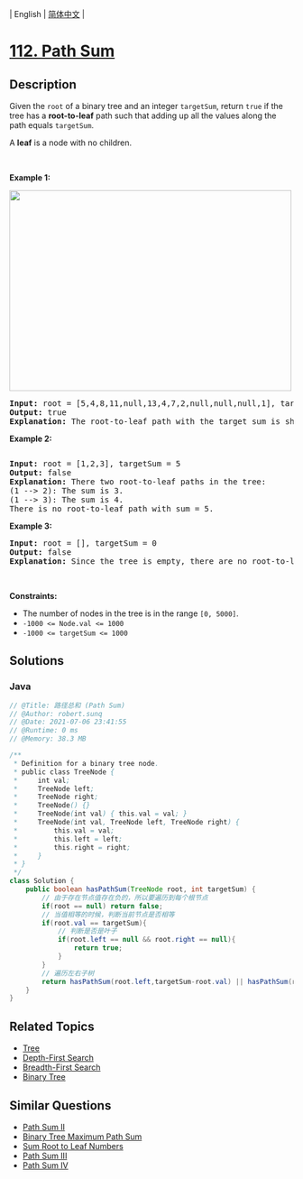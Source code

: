 
| English | [简体中文](README.md) |

# [112. Path Sum](https://leetcode.cn//problems/path-sum/)

## Description

<p>Given the <code>root</code> of a binary tree and an integer <code>targetSum</code>, return <code>true</code> if the tree has a <strong>root-to-leaf</strong> path such that adding up all the values along the path equals <code>targetSum</code>.</p>

<p>A <strong>leaf</strong> is a node with no children.</p>

<p>&nbsp;</p>
<p><strong class="example">Example 1:</strong></p>
<img alt="" src="https://assets.leetcode.com/uploads/2021/01/18/pathsum1.jpg" style="width: 500px; height: 356px;" />
<pre>
<strong>Input:</strong> root = [5,4,8,11,null,13,4,7,2,null,null,null,1], targetSum = 22
<strong>Output:</strong> true
<strong>Explanation:</strong> The root-to-leaf path with the target sum is shown.
</pre>

<p><strong class="example">Example 2:</strong></p>
<img alt="" src="https://assets.leetcode.com/uploads/2021/01/18/pathsum2.jpg" />
<pre>
<strong>Input:</strong> root = [1,2,3], targetSum = 5
<strong>Output:</strong> false
<strong>Explanation:</strong> There two root-to-leaf paths in the tree:
(1 --&gt; 2): The sum is 3.
(1 --&gt; 3): The sum is 4.
There is no root-to-leaf path with sum = 5.
</pre>

<p><strong class="example">Example 3:</strong></p>

<pre>
<strong>Input:</strong> root = [], targetSum = 0
<strong>Output:</strong> false
<strong>Explanation:</strong> Since the tree is empty, there are no root-to-leaf paths.
</pre>

<p>&nbsp;</p>
<p><strong>Constraints:</strong></p>

<ul>
	<li>The number of nodes in the tree is in the range <code>[0, 5000]</code>.</li>
	<li><code>-1000 &lt;= Node.val &lt;= 1000</code></li>
	<li><code>-1000 &lt;= targetSum &lt;= 1000</code></li>
</ul>


## Solutions


### Java

```Java
// @Title: 路径总和 (Path Sum)
// @Author: robert.sunq
// @Date: 2021-07-06 23:41:55
// @Runtime: 0 ms
// @Memory: 38.3 MB

/**
 * Definition for a binary tree node.
 * public class TreeNode {
 *     int val;
 *     TreeNode left;
 *     TreeNode right;
 *     TreeNode() {}
 *     TreeNode(int val) { this.val = val; }
 *     TreeNode(int val, TreeNode left, TreeNode right) {
 *         this.val = val;
 *         this.left = left;
 *         this.right = right;
 *     }
 * }
 */
class Solution {
    public boolean hasPathSum(TreeNode root, int targetSum) {
        // 由于存在节点值存在负的，所以要遍历到每个根节点
        if(root == null) return false;
        // 当值相等的时候，判断当前节点是否相等
        if(root.val == targetSum){
            // 判断是否是叶子
            if(root.left == null && root.right == null){
                return true;
            }
        }
        // 遍历左右子树
        return hasPathSum(root.left,targetSum-root.val) || hasPathSum(root.right,targetSum-root.val);
    }
}
```



## Related Topics

- [Tree](https://leetcode.cn//tag/tree)
- [Depth-First Search](https://leetcode.cn//tag/depth-first-search)
- [Breadth-First Search](https://leetcode.cn//tag/breadth-first-search)
- [Binary Tree](https://leetcode.cn//tag/binary-tree)

## Similar Questions

- [Path Sum II](../path-sum-ii/README_EN.md)
- [Binary Tree Maximum Path Sum](../binary-tree-maximum-path-sum/README_EN.md)
- [Sum Root to Leaf Numbers](../sum-root-to-leaf-numbers/README_EN.md)
- [Path Sum III](../path-sum-iii/README_EN.md)
- [Path Sum IV](../path-sum-iv/README_EN.md)
